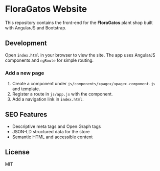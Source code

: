 # FloraGatos Website

This repository contains the front-end for the **FloraGatos** plant shop built with AngularJS and Bootstrap.

## Development

Open `index.html` in your browser to view the site. The app uses AngularJS components and `ngRoute` for simple routing.

### Add a new page

1. Create a component under `js/components/<page>/<page>.component.js` and template.
2. Register a route in `js/app.js` with the component.
3. Add a navigation link in `index.html`.

## SEO Features

- Descriptive meta tags and Open Graph tags
- JSON-LD structured data for the store
- Semantic HTML and accessible content

## License

MIT
